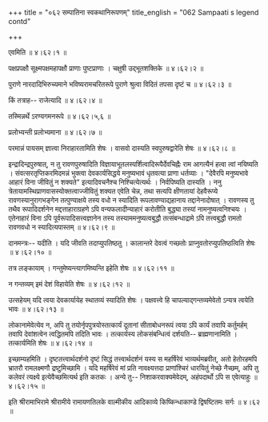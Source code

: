+++
title = "०६२ सम्पातिना स्वकथानिरूपणम्"
title_english = "062 Sampaati s legend contd"

+++


एवमिति  ॥  ४।६२।१  ॥   

  

पक्षप्रपक्षौ सूक्ष्मपक्षमहापक्षौ प्राणाः पुष्टप्राणाः । चक्षुषी
उद्भूतशक्तिके  ॥  ४।६२।२  ॥   

  

पुराणे नारदादिभिरुच्यमाने भविष्यरामचरितरूपे पुराणे श्रुत्वा विदितं तपसा
दृष्टं च  ॥  ४।६२।३  ॥   

  

किं तत्राह-- राजेत्यादि  ॥  ४।६२।४  ॥   

  

तस्मिन्नर्थे ऽरण्यगमनरूपे  ॥  ४।६२।५,६  ॥   

  

प्रलोभ्यन्ती प्रलोभ्यमाना  ॥  ४।६२।७  ॥   

  

परमान्नं पायसम् ज्ञात्वा निराहारतामिति शेषः । वासवो दास्यति
स्वपुरुषद्वारेति शेषः  ॥  ४।६२।८  ॥   

  

इन्द्रादिन्द्रपुरुषात्, न तु रावणपुरुषादिति
विज्ञायाभूतलस्पर्शित्वादिरूपैर्देवचिह्नैः राम आगत्यैनं हत्वा त्वां
नयिष्यति । संवत्सरतृप्तिकरमिदमन्नं भुक्त्वा देवकार्यसिद्धये मनुष्यभावं
धृतवत्या प्राणा धर्तव्याः । "देवैरपि मनुष्यभावे आहारं विना जीवितुं न
शक्यते" इत्यादिवचनैश्च निश्चित्येत्यर्थः । निर्वपिष्यति दास्यति । ननु
त्रेतायामस्थिप्राणवासस्योक्तत्वाज्जीवितुं शक्यत एवेति चेन्न, तथा सत्यपि
क्षीणतायां देहवैरूप्ये रावणस्यानुरागभङ्गेन तत्पुण्याक्षये तस्य वधो न
स्यादिति रूपलावण्याद्यहानाय तद्दानेनादोषात् । रावणस्य तु तथैव
रूपादिदर्शनेन मद्दत्ताहाराग्रहणे ऽपि वन्यफलादीन्याहारं करोतीति बुद्ध्या
तस्यां नामनुष्यत्वनिश्चयः । एतेनाहारं विना ऽपि पूर्वरूपादिसत्त्वज्ञानेन
तस्य तस्याममनुष्यत्वबुद्धौ तत्संबन्धाद्रामे ऽपि तत्त्वबुद्धौ रामतो
रावणवधो न स्यादित्यपास्तम्  ॥  ४।६२।९  ॥   

  

दानमन्त्रः-- यदीति । यदि जीवति तदाप्युपतिष्ठतु । कालान्तरे देवत्वं
गच्छतोः प्राप्नुवतोरप्युपतिष्ठत्विति शेषः  ॥  ४।६२।१०  ॥   

  

तत्र लङ्कायाम् । गन्तुमेष्यन्त्यागमिष्यन्ति इहेति शेषः  ॥  ४।६२।११  ॥   

  

न गन्तव्यम् इमं देशं विहायेति शेषः  ॥  ४।६२।१२  ॥   

  

उत्सहेयम् यदि त्वया देवकार्यायेह स्थातव्यं स्यादिति शेषः । पक्षवत्त्वे
हि चापल्याद्गन्तव्यमेवेतो ऽन्यत्र त्वयेति भावः  ॥  ४।६२।१३  ॥   

  

लोकानामेवेत्येव न, अपि तु तयोर्नृपपुत्रयोस्तत्कार्यं दूतानां
सीताबोधनरूपं त्वया ऽपि कार्यं तवापि कर्तुमर्हम् तवापि देवांशत्वेन
त्वद्धितमपि तदिति भावः । तत्कार्यस्य लोकसंबन्धित्वं दर्शयति--
ब्राह्मणानामिति । तत्कार्यमिति शेषः  ॥  ४।६२।१४  ॥   

  

इच्छाम्यहमिति । दृष्टतत्त्वार्थदर्शनो दृष्टं सिद्धं तत्त्वार्थदर्शनं
यस्य स महर्षिरेवं भाव्यर्थमब्रवीत्, अतो हेतोरहमपि भ्रातरौ रामलक्ष्मणौ
द्रष्टुमिच्छामि । यदि महर्षिरेवं मां प्रति नावक्ष्यत्तदा प्राणांश्चिरं
धारयितुं नेच्छे नैच्छम्, अपि तु कलेवरं त्यक्ष्ये इत्येवैच्छमित्यर्थ इति
कतकः । अन्ये तु-- निशाकरवाक्यमेवेदम्, अहंपदार्थो ऽपि स एवेत्याहुः  ॥ 
४।६२।१५  ॥   

  

इति श्रीरामाभिरामे श्रीरामीये रामायणतिलके वाल्मीकीय आदिकाव्ये
किष्किन्धाकाण्डे द्विषष्टितमः सर्गः  ॥  ४।६२  ॥   

  


